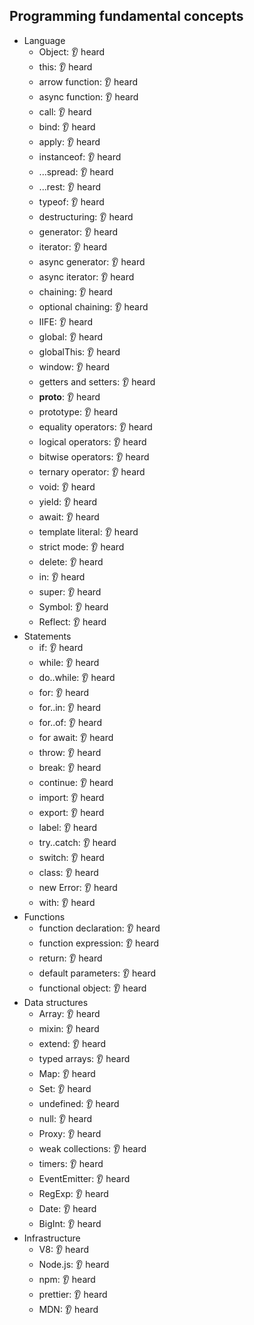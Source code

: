 ## Programming fundamental concepts

- Language
  - Object: 👂 heard
  - this: 👂 heard
  - arrow function: 👂 heard
  - async function: 👂 heard
  - call: 👂 heard
  - bind: 👂 heard
  - apply: 👂 heard
  - instanceof: 👂 heard
  - ...spread: 👂 heard
  - ...rest: 👂 heard
  - typeof: 👂 heard
  - destructuring: 👂 heard
  - generator: 👂 heard
  - iterator: 👂 heard
  - async generator: 👂 heard
  - async iterator: 👂 heard
  - chaining: 👂 heard
  - optional chaining: 👂 heard
  - IIFE: 👂 heard
  - global: 👂 heard
  - globalThis: 👂 heard
  - window: 👂 heard
  - getters and setters: 👂 heard
  - __proto__: 👂 heard
  - prototype: 👂 heard
  - equality operators: 👂 heard
  - logical operators: 👂 heard
  - bitwise operators: 👂 heard
  - ternary operator: 👂 heard
  - void: 👂 heard
  - yield: 👂 heard
  - await: 👂 heard
  - template literal: 👂 heard
  - strict mode: 👂 heard
  - delete: 👂 heard
  - in: 👂 heard
  - super: 👂 heard
  - Symbol: 👂 heard
  - Reflect: 👂 heard
- Statements
  - if: 👂 heard
  - while: 👂 heard
  - do..while: 👂 heard
  - for: 👂 heard
  - for..in: 👂 heard
  - for..of: 👂 heard
  - for await: 👂 heard
  - throw: 👂 heard
  - break: 👂 heard
  - continue: 👂 heard
  - import: 👂 heard
  - export: 👂 heard
  - label: 👂 heard
  - try..catch: 👂 heard
  - switch: 👂 heard
  - class: 👂 heard
  - new Error: 👂 heard
  - with: 👂 heard
- Functions
  - function declaration: 👂 heard
  - function expression: 👂 heard
  - return: 👂 heard
  - default parameters: 👂 heard
  - functional object: 👂 heard
- Data structures
  - Array: 👂 heard
  - mixin: 👂 heard
  - extend: 👂 heard
  - typed arrays: 👂 heard
  - Map: 👂 heard
  - Set: 👂 heard
  - undefined: 👂 heard
  - null: 👂 heard
  - Proxy: 👂 heard
  - weak collections: 👂 heard
  - timers: 👂 heard
  - EventEmitter: 👂 heard
  - RegExp: 👂 heard
  - Date: 👂 heard
  - BigInt: 👂 heard
- Infrastructure
  - V8: 👂 heard
  - Node.js: 👂 heard
  - npm: 👂 heard
  - prettier: 👂 heard
  - MDN: 👂 heard

